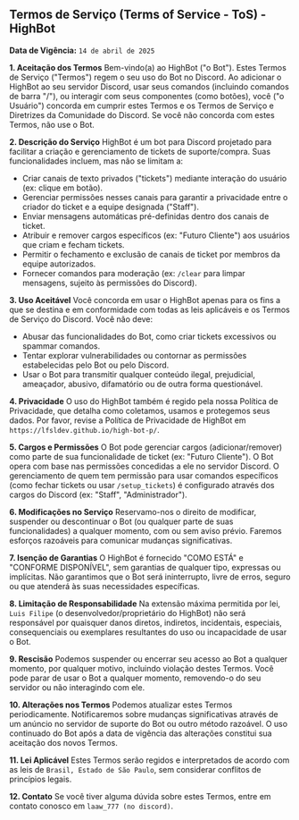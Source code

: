 ## Termos de Serviço (Terms of Service - ToS) - HighBot

**Data de Vigência:** `14 de abril de 2025`

**1. Aceitação dos Termos**
Bem-vindo(a) ao HighBot ("o Bot"). Estes Termos de Serviço ("Termos") regem o seu uso do Bot no Discord. Ao adicionar o HighBot ao seu servidor Discord, usar seus comandos (incluindo comandos de barra "/"), ou interagir com seus componentes (como botões), você ("o Usuário") concorda em cumprir estes Termos e os Termos de Serviço e Diretrizes da Comunidade do Discord. Se você não concorda com estes Termos, não use o Bot.

**2. Descrição do Serviço**
HighBot é um bot para Discord projetado para facilitar a criação e gerenciamento de tickets de suporte/compra. Suas funcionalidades incluem, mas não se limitam a:
*   Criar canais de texto privados ("tickets") mediante interação do usuário (ex: clique em botão).
*   Gerenciar permissões nesses canais para garantir a privacidade entre o criador do ticket e a equipe designada ("Staff").
*   Enviar mensagens automáticas pré-definidas dentro dos canais de ticket.
*   Atribuir e remover cargos específicos (ex: "Futuro Cliente") aos usuários que criam e fecham tickets.
*   Permitir o fechamento e exclusão de canais de ticket por membros da equipe autorizados.
*   Fornecer comandos para moderação (ex: `/clear` para limpar mensagens, sujeito às permissões do Discord).

**3. Uso Aceitável**
Você concorda em usar o HighBot apenas para os fins a que se destina e em conformidade com todas as leis aplicáveis e os Termos de Serviço do Discord. Você não deve:
*   Abusar das funcionalidades do Bot, como criar tickets excessivos ou spammar comandos.
*   Tentar explorar vulnerabilidades ou contornar as permissões estabelecidas pelo Bot ou pelo Discord.
*   Usar o Bot para transmitir qualquer conteúdo ilegal, prejudicial, ameaçador, abusivo, difamatório ou de outra forma questionável.

**4. Privacidade**
O uso do HighBot também é regido pela nossa Política de Privacidade, que detalha como coletamos, usamos e protegemos seus dados. Por favor, revise a Política de Privacidade de HighBot em `https://lfsldev.github.io/high-bot-p/`.

**5. Cargos e Permissões**
O Bot pode gerenciar cargos (adicionar/remover) como parte de sua funcionalidade de ticket (ex: "Futuro Cliente"). O Bot opera com base nas permissões concedidas a ele no servidor Discord. O gerenciamento de quem tem permissão para usar comandos específicos (como fechar tickets ou usar `/setup_tickets`) é configurado através dos cargos do Discord (ex: "Staff", "Administrador").

**6. Modificações no Serviço**
Reservamo-nos o direito de modificar, suspender ou descontinuar o Bot (ou qualquer parte de suas funcionalidades) a qualquer momento, com ou sem aviso prévio. Faremos esforços razoáveis para comunicar mudanças significativas.

**7. Isenção de Garantias**
O HighBot é fornecido "COMO ESTÁ" e "CONFORME DISPONÍVEL", sem garantias de qualquer tipo, expressas ou implícitas. Não garantimos que o Bot será ininterrupto, livre de erros, seguro ou que atenderá às suas necessidades específicas.

**8. Limitação de Responsabilidade**
Na extensão máxima permitida por lei, `Luis Filipe` (o desenvolvedor/proprietário do HighBot) não será responsável por quaisquer danos diretos, indiretos, incidentais, especiais, consequenciais ou exemplares resultantes do uso ou incapacidade de usar o Bot.

**9. Rescisão**
Podemos suspender ou encerrar seu acesso ao Bot a qualquer momento, por qualquer motivo, incluindo violação destes Termos. Você pode parar de usar o Bot a qualquer momento, removendo-o do seu servidor ou não interagindo com ele.

**10. Alterações nos Termos**
Podemos atualizar estes Termos periodicamente. Notificaremos sobre mudanças significativas através de um anúncio no servidor de suporte do Bot ou outro método razoável. O uso continuado do Bot após a data de vigência das alterações constitui sua aceitação dos novos Termos.

**11. Lei Aplicável**
Estes Termos serão regidos e interpretados de acordo com as leis de `Brasil, Estado de São Paulo`, sem considerar conflitos de princípios legais.

**12. Contato**
Se você tiver alguma dúvida sobre estes Termos, entre em contato conosco em `laaw_777 (no discord)`.
